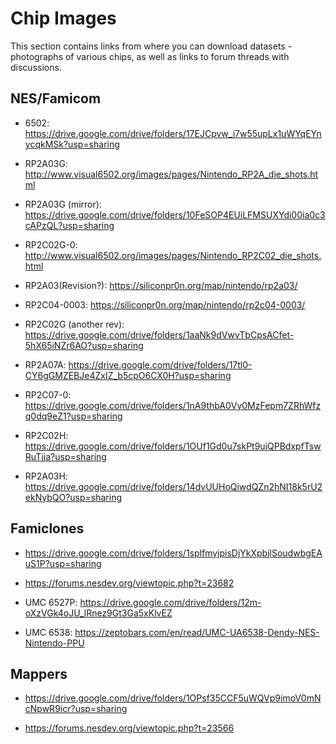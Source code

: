 # Chip Images

This section contains links from where you can download datasets - photographs of various chips, as well as links to forum threads with discussions.

## NES/Famicom

- 6502: https://drive.google.com/drive/folders/17EJCpvw_i7w55upLx1uWYqEYnycqkMSk?usp=sharing

- RP2A03G: http://www.visual6502.org/images/pages/Nintendo_RP2A_die_shots.html

- RP2A03G (mirror): https://drive.google.com/drive/folders/10FeSOP4EUiLFMSUXYdi00ia0c3cAPzQL?usp=sharing

- RP2C02G-0: http://www.visual6502.org/images/pages/Nintendo_RP2C02_die_shots.html

- RP2A03(Revision?): https://siliconpr0n.org/map/nintendo/rp2a03/

- RP2C04-0003: https://siliconpr0n.org/map/nintendo/rp2c04-0003/

- RP2C02G (another rev): https://drive.google.com/drive/folders/1aaNk9dVwvTbCpsACfet-5hX65iNZr6AO?usp=sharing

- RP2A07A: https://drive.google.com/drive/folders/17tl0-CY6gGMZEBJe4ZxIZ_b5cpO6CX0H?usp=sharing

- RP2C07-0: https://drive.google.com/drive/folders/1nA9thbA0Vy0MzFepm7ZRhWfzq0dq9eZ1?usp=sharing

- RP2C02H: https://drive.google.com/drive/folders/1OUf1Gd0u7skPt9ujQPBdxpfTswRuTjja?usp=sharing

- RP2A03H: https://drive.google.com/drive/folders/14dvUUHoQiwdQZn2hNI18k5rU2ekNybQO?usp=sharing

## Famiclones

- https://drive.google.com/drive/folders/1splfmyjpisDjYkXpbjlSoudwbgEAuS1P?usp=sharing

- https://forums.nesdev.org/viewtopic.php?t=23682

- UMC 6527P: https://drive.google.com/drive/folders/12m-oXzVGk4oJU_lRnez9Gt3Ga5xKlvEZ

- UMC 6538: https://zeptobars.com/en/read/UMC-UA6538-Dendy-NES-Nintendo-PPU

## Mappers

- https://drive.google.com/drive/folders/1OPsf35CCF5uWQVp9imoV0mNcNpwR9icr?usp=sharing

- https://forums.nesdev.org/viewtopic.php?t=23566

